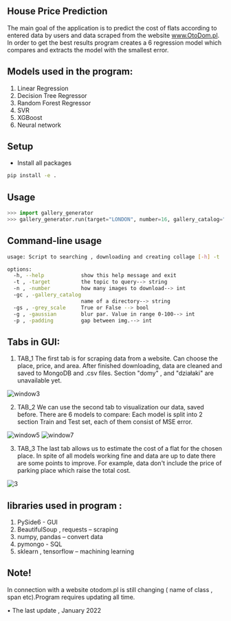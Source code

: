 
## House Price Prediction

The main goal of the application is to predict the cost of flats according to entered data by users and data scraped from the website www.OtoDom.pl.
In order to get the best results program creates a 6 regression model which compares and extracts the model with the smallest error.

## Models used in the program:
1. Linear Regression
2. Decision Tree Regressor
3. Random Forest Regressor
4. SVR
5. XGBoost
6. Neural network

## Setup
* Install all packages
```bash
pip install -e .
```

## Usage
```python
>>> import gallery_generator
>>> gallery_generator.run(target="LONDON", number=16, gallery_catalog="LONDON", grey_scale=True,  gaussian=1, padding=10)
```

## Command-line usage
```bash
usage: Script to searching , downloading and creating collage [-h] -t  [-n] -gc  [-gs] [-g] [-p]

options:
  -h, --help            show this help message and exit
  -t , -target          the topic to query--> string
  -n , -number          how many images to download--> int
  -gc , -gallery_catalog 
                        name of a directory--> string
  -gs , -grey_scale     True or False --> bool
  -g , -gaussian        blur par. Value in range 0-100--> int
  -p , -padding         gap between img.--> int
```

## Tabs in GUI:

1. TAB_1
The first tab is for scraping data from a website. Can choose the place, price, and area.
After finished downloading, data are cleaned and saved to MongoDB and .csv files.
Section "domy" , and "działaki" are unavailable yet.

![window3](https://user-images.githubusercontent.com/67312266/152689372-e6620ec0-0353-42c8-87f4-3171d3255ff5.PNG)


2. TAB_2
We can use the second tab to visualization our data, saved before. There are 6 models to compare: 
Each model is split into 2 section Train and Test set, each of them consist of MSE error.

![window5](https://user-images.githubusercontent.com/67312266/152689376-28c8af35-d456-4027-aa0b-3ef89f70ae02.PNG)
![window7](https://user-images.githubusercontent.com/67312266/152689379-67f45555-e320-40d2-b5ea-d98c6392e392.PNG)



3. TAB_3
The last tab allows us to estimate the cost of a flat for the chosen place.
In spite of all models working fine and data are up to date there are some points to improve. 
For example, data don't include the price of parking place which raise the total cost.

![3](https://user-images.githubusercontent.com/67312266/152689385-61fd1da6-735c-46f8-bcdd-7c6f703709d3.PNG)
 
##




##  libraries used in program :

1. PySide6 - GUI
2. BeautifulSoup , requests – scraping 
3. numpy, pandas – convert data
4.  pymongo - SQL
5.  sklearn , tensorflow – machining learning 


## Note!

In connection with a website otodom.pl is still changing ( name of class , span etc).Program requires updating all time.

• The last update , January 2022





